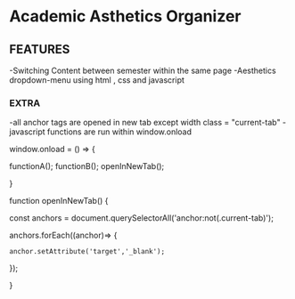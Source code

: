 # Academic Asthetics Organizer 

## FEATURES 
-Switching Content between semester within the same page 
-Aesthetics dropdown-menu using html , css and javascript 

### EXTRA 
-all anchor tags are opened in new tab except width class = "current-tab" 
-javascript functions are run within window.onload 

window.onload = () => { 

functionA();
functionB();
openInNewTab(); 

} 


function openInNewTab() { 

  const anchors = document.querySelectorAll('anchor:not(.current-tab)'); 

  anchors.forEach((anchor)=> { 

    anchor.setAttribute('target','_blank'); 
  });

}
